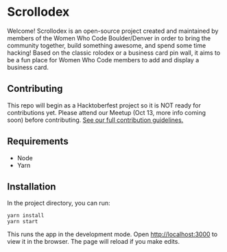 # Scrollodex

Welcome! Scrollodex is an open-source project created and maintained by members of the Women Who Code Boulder/Denver in order to bring the community together, build something awesome, and spend some time hacking! Based on the classic rolodex or a business card pin wall, it aims to be a fun place for Women Who Code members to add and display a business card.

## Contributing
This repo will begin as a Hacktoberfest project so it is NOT ready for contributions yet. Please attend our Meetup (Oct 13, more info coming soon) before contributing. [See our full contribution guidelines.](CONTRIBUTING.md)

## Requirements
- Node
- Yarn

## Installation

In the project directory, you can run:

`yarn install`\
`yarn start`

This runs the app in the development mode. Open [http://localhost:3000](http://localhost:3000) to view it in the browser. The page will reload if you make edits.
